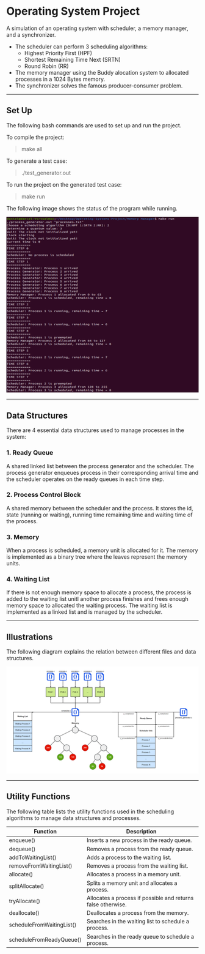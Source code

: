# Operating System Project

A simulation of an operating system with scheduler, a memory manager, and a synchronizer.

* The scheduler can perform 3 scheduling algorithms:
	- Highest Priority First (HPF)
	- Shortest Remaining Time Next (SRTN)
	- Round Robin (RR)
* The memory manager using the Buddy alocation system to allocated processes in a 1024 Bytes memory.
* The synchronizer solves the famous producer-consumer problem.

---

## Set Up

The following bash commands are used to set up and run the project.

To compile the project:

> make all

To generate a test case:

> ./test_generator.out

To run the project on the generated test case:

> make run

The following image shows the status of the program while running.

![Running Scheduler](Images/RunningScheduler.png)

---

## Data Structures

There are 4 essential data structures used to manage processes in the system:

### 1. Ready Queue 

A shared linked list between the process generator and the scheduler. The process generator enqueues process in their corresponding arrival time and the scheduler operates on the ready queues in each time step.

### 2. Process Control Block

A shared memory between the scheduler and the process. It stores the id, state (running or waiting), running time remaining time and waiting time of the process.

### 3. Memory

When a process is scheduled, a memory unit is allocated for it. The memory is implemented as a binary tree where the leaves represent the memory units.

### 4. Waiting List

If there is not enough memory space to allocate a process, the process is added to the waiting list unitl another process finishes and frees enough memory space to allocated the waiting process. The waiting list is implemented as a linked list and is managed by the scheduler.

---

## Illustrations

The following diagram explains the relation between different files and data structures.

![Data Structures Diagram](Images/Diagram.png)

---

## Utility Functions

The following table lists the utility functions used in the scheduling algorithms to manage data structures and processes.

Function | Description
-------- | -----------
enqueue() | Inserts a new process in the ready queue.
dequeue() | Removes a process from the ready queue.
addToWaitingList() | Adds a process to the waiting list.
removeFromWaitingList()  | Removes a process from the waiting list.
allocate() | Allocates a process in a memory unit.
splitAllocate() | Splits a memory unit and allocates a process.
tryAllocate() | Allocates a process if possible and returns false otherwise.
deallocate() | Deallocates a process from the memory.
scheduleFromWaitingList() | Searches in the waiting list to schedule a process.
scheduleFromReadyQueue() | Searches in the ready queue to schedule a process.
